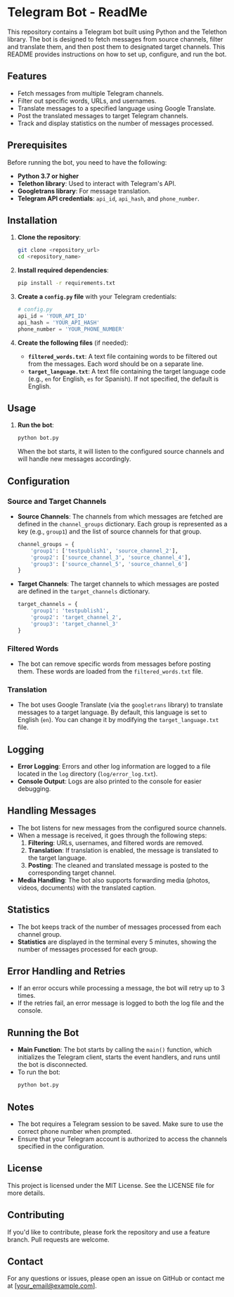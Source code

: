 # Telegram Bot - ReadMe

This repository contains a Telegram bot built using Python and the Telethon library. The bot is designed to fetch messages from source channels, filter and translate them, and then post them to designated target channels. This README provides instructions on how to set up, configure, and run the bot.

## Features
- Fetch messages from multiple Telegram channels.
- Filter out specific words, URLs, and usernames.
- Translate messages to a specified language using Google Translate.
- Post the translated messages to target Telegram channels.
- Track and display statistics on the number of messages processed.

## Prerequisites
Before running the bot, you need to have the following:

- **Python 3.7 or higher**
- **Telethon library**: Used to interact with Telegram's API.
- **Googletrans library**: For message translation.
- **Telegram API credentials**: `api_id`, `api_hash`, and `phone_number`.

## Installation

1. **Clone the repository**:
   ```bash
   git clone <repository_url>
   cd <repository_name>
   ```

2. **Install required dependencies**:
   ```bash
   pip install -r requirements.txt
   ```

3. **Create a `config.py` file** with your Telegram credentials:
   ```python
   # config.py
   api_id = 'YOUR_API_ID'
   api_hash = 'YOUR_API_HASH'
   phone_number = 'YOUR_PHONE_NUMBER'
   ```

4. **Create the following files** (if needed):
   - **`filtered_words.txt`**: A text file containing words to be filtered out from the messages. Each word should be on a separate line.
   - **`target_language.txt`**: A text file containing the target language code (e.g., `en` for English, `es` for Spanish). If not specified, the default is English.

## Usage

1. **Run the bot**:
   ```bash
   python bot.py
   ```

   When the bot starts, it will listen to the configured source channels and will handle new messages accordingly.

## Configuration

### Source and Target Channels
- **Source Channels**: The channels from which messages are fetched are defined in the `channel_groups` dictionary. Each group is represented as a key (e.g., `group1`) and the list of source channels for that group.
  ```python
  channel_groups = {
      'group1': ['testpublish1', 'source_channel_2'],
      'group2': ['source_channel_3', 'source_channel_4'],
      'group3': ['source_channel_5', 'source_channel_6']
  }
  ```
- **Target Channels**: The target channels to which messages are posted are defined in the `target_channels` dictionary.
  ```python
  target_channels = {
      'group1': 'testpublish1',
      'group2': 'target_channel_2',
      'group3': 'target_channel_3'
  }
  ```

### Filtered Words
- The bot can remove specific words from messages before posting them. These words are loaded from the `filtered_words.txt` file.

### Translation
- The bot uses Google Translate (via the `googletrans` library) to translate messages to a target language. By default, this language is set to English (`en`). You can change it by modifying the `target_language.txt` file.

## Logging
- **Error Logging**: Errors and other log information are logged to a file located in the `log` directory (`log/error_log.txt`).
- **Console Output**: Logs are also printed to the console for easier debugging.

## Handling Messages
- The bot listens for new messages from the configured source channels.
- When a message is received, it goes through the following steps:
  1. **Filtering**: URLs, usernames, and filtered words are removed.
  2. **Translation**: If translation is enabled, the message is translated to the target language.
  3. **Posting**: The cleaned and translated message is posted to the corresponding target channel.
- **Media Handling**: The bot also supports forwarding media (photos, videos, documents) with the translated caption.

## Statistics
- The bot keeps track of the number of messages processed from each channel group.
- **Statistics** are displayed in the terminal every 5 minutes, showing the number of messages processed for each group.

## Error Handling and Retries
- If an error occurs while processing a message, the bot will retry up to 3 times.
- If the retries fail, an error message is logged to both the log file and the console.

## Running the Bot
- **Main Function**: The bot starts by calling the `main()` function, which initializes the Telegram client, starts the event handlers, and runs until the bot is disconnected.
- To run the bot:
  ```bash
  python bot.py
  ```

## Notes
- The bot requires a Telegram session to be saved. Make sure to use the correct phone number when prompted.
- Ensure that your Telegram account is authorized to access the channels specified in the configuration.

## License
This project is licensed under the MIT License. See the LICENSE file for more details.

## Contributing
If you'd like to contribute, please fork the repository and use a feature branch. Pull requests are welcome.

## Contact
For any questions or issues, please open an issue on GitHub or contact me at [your_email@example.com].

